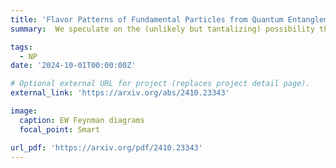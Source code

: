 ```yaml
---
title: 'Flavor Patterns of Fundamental Particles from Quantum Entanglement?'
summary:  We speculate on the (unlikely but tantalizing) possibility that minimization of quantum entanglement might be a fundamental principle that determines particle physics input parameters.

tags:
  - NP
date: '2024-10-01T00:00:00Z'

# Optional external URL for project (replaces project detail page).
external_link: 'https://arxiv.org/abs/2410.23343'

image:
  caption: EW Feynman diagrams
  focal_point: Smart

url_pdf: 'https://arxiv.org/pdf/2410.23343'
---
```

